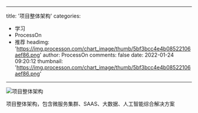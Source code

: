 
---
title: '项目整体架构'
categories: 
 - 学习
 - ProcessOn
 - 推荐
headimg: 'https://img.processon.com/chart_image/thumb/5bf3bcc4e4b08522106aef86.png'
author: ProcessOn
comments: false
date: 2022-01-24 09:20:12
thumbnail: 'https://img.processon.com/chart_image/thumb/5bf3bcc4e4b08522106aef86.png'
---

<div>   
<img class="thumb" alt="项目整体架构" src="https://img.processon.com/chart_image/thumb/5bf3bcc4e4b08522106aef86.png" referrerpolicy="no-referrer">
<p>项目整体架构，包含微服务集群、SAAS、大数据、人工智能综合解决方案</p>  
</div>
            